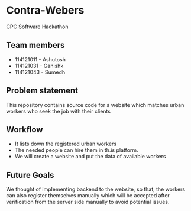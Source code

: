 # Contra-Webers
CPC Software Hackathon

## Team members
 - 114121011 - Ashutosh
 - 114121031 - Ganishk
 - 114121043 - Sumedh

## Problem statement
This repository contains source code for a website which
matches urban workers who seek the job with their clients

## Workflow
 - It lists down the registered urban workers
 - The needed people can hire them in th.is platform.
 - We will create a website and put the data of available workers


## Future Goals
We thought of implementing backend to the website, so that,
the workers can also register themselves manually which will
be accepted after verification from the server side manually
to avoid potential issues.

